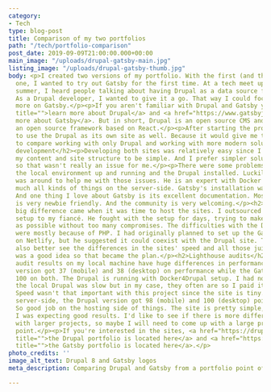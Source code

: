 ```yaml
---
category:
- Tech
type: blog-post
title: Comparison of my two portfolios
path: "/tech/portfolio-comparison"
post_date: 2019-09-09T21:00:00.000+00:00
main_image: "/uploads/drupal-gatsby-main.jpg"
listing_image: "/uploads/drupal-gatsby-thumb.jpg"
body: <p>I created two versions of my portfolio. With the first (and the official)
  one, I wanted to try out Gatsby for the first time. At a tech meet up during the
  summer, I heard people talking about having Drupal as a data source for Gatsby.
  As a Drupal developer, I wanted to give it a go. That way I could focus my learning
  more on Gatsby.</p><p>If you aren't familiar with Drupal and Gatsby you can <a href="https://www.drupal.org/"
  title="">learn more about Drupal</a> and <a href="https://www.gatsbyjs.org/" title="">learn
  more about Gatsby</a>. But in short, Drupal is an open source CMS and Gatsby is
  an open source framework based on React.</p><p>After starting the project, I decided
  to use the Drupal as its own site as well. Because it would give me the opportunity
  to compare working with only Drupal and working with more modern solutions.</p><h2>Local
  development</h2><p>Developing both sites was relatively easy since I could plan
  my content and site structure to be simple. And I prefer simpler solutions, anyway,
  so that wasn't really an issue for me.</p><p>There were some problems with getting
  the local environment up and running and the Drupal installed. Luckily my fiancé
  was around to help me with those issues. He is an expert with Docker and pretty
  much all kinds of things on the server-side. Gatsby's installation was much easier.
  And one thing I love about Gatsby is its excellent documentation. Most of the documentation
  is very newbie friendly. And the community is very welcoming.</p><h2>Production</h2><p>The
  big difference came when it was time to host the sites. I outsourced the hosting
  setup to my fiancé. He fought with the setup for days, trying to make it as good
  as possible without too many compromises. The difficulties with the Drupal site
  were mostly because of PHP. I had originally planned to set up the Gatsby version
  on Netlify, but he suggested it could coexist with the Drupal site. That way I could
  also better see the differences in the sites' speed and all those juicy bits. It
  was a good idea so that became the plan.</p><h2>Lighthouse audits</h2><p>The Lighthouse
  audit results on my local machine have huge differences in performance. The Drupal
  version got 37 (mobile) and 38 (desktop) on performance while the Gatsby version
  100 on both. The Drupal is running with Docker4Drupal setup. I had noticed that
  the local Drupal was slow but in my case, they often are so I paid it no attention.
  Speed wasn't that important with this project since the site is tiny.</p><p>On the
  server-side, the Drupal version got 98 (mobile) and 100 (desktop) points in performance.
  So good job on the hosting side of things. The site is pretty simple, though, so
  I was expecting good results. I'd like to see if there is more difference when working
  with larger projects, so maybe I will need to come up with a large project at some
  point.</p><p>If you're interested in the sites, <a href="https://drupal.sanna.ninja/"
  title="">the Drupal portfolio is located here</a> and <a href="https://sanna.ninja/"
  title="">the Gatsby portfolio is located here</a>.</p>
photo_credits: ''
image_alt_text: Drupal 8 and Gatsby logos
meta_description: Comparing Drupal and Gatsby from a portfolio point of view.

---
```

